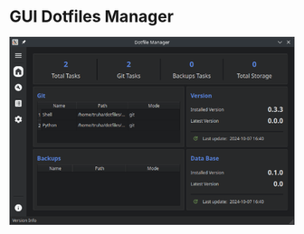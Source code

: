 # GUI Dotfiles Manager

![image1](https://github.com/TRuHa83/Dotfiles-Manager/blob/main/images/MainMenu.png)
